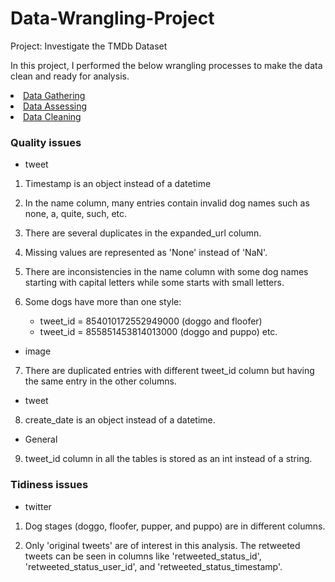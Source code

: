 # Data-Wrangling-Project

Project: Investigate the TMDb Dataset

In this project, I performed the below wrangling processes to make the data clean and ready for analysis.

<li><a href="#gathering">Data Gathering</a></li>
<li><a href="#asssessing">Data Assessing</a></li>
<li><a href="#cleaning">Data Cleaning</a></li>

### Quality issues

* tweet

1. Timestamp is an object instead of a datetime

2. In the name column, many entries contain invalid dog names such as none, a, quite, such, etc. 

3. There are several duplicates in the expanded_url column.

4. Missing values are represented as 'None' instead of 'NaN'.

5. There are inconsistencies in the name column with some dog names starting with capital letters while some starts with small letters.

6. Some dogs have more than one style:
    * tweet_id = 854010172552949000 (doggo and floofer)
    * tweet_id = 855851453814013000 (doggo and puppo) etc.

* image

7. There are duplicated entries with different tweet_id column but having the same entry in the other columns.

* tweet

8. create_date is an object instead of a datetime.

* General

9. tweet_id column in all the tables is stored as an int instead of a string.

### Tidiness issues

* twitter

1. Dog stages (doggo, floofer, pupper, and puppo) are in different columns. 

2. Only 'original tweets' are of interest in this analysis. The retweeted tweets can be seen in columns like 'retweeted_status_id', 'retweeted_status_user_id', and 'retweeted_status_timestamp'.
